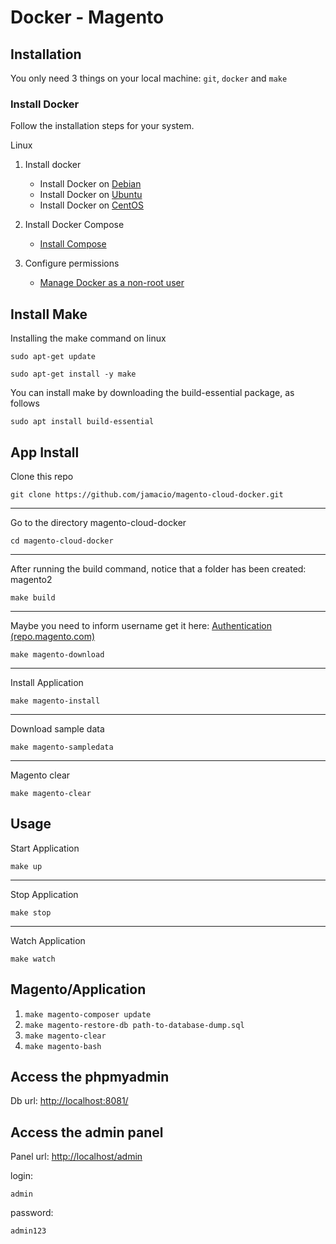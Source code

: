 # Docker - Magento

## Installation

You only need 3 things on your local machine: `git`, `docker` and `make`

### Install Docker

Follow the installation steps for your system.

<summary>Linux</summary>
	
1. Install docker

    * Install Docker on [Debian](https://docs.docker.com/engine/installation/linux/docker-ce/debian/)
    * Install Docker on [Ubuntu](https://docs.docker.com/engine/installation/linux/docker-ce/ubuntu/)
    * Install Docker on [CentOS](https://docs.docker.com/engine/installation/linux/docker-ce/centos/)

2. Install Docker Compose

   - [Install Compose](https://docs.docker.com/compose/install/)

3. Configure permissions

   - [Manage Docker as a non-root user](https://docs.docker.com/install/linux/linux-postinstall/)

## Install Make

Installing the make command on linux

```
sudo apt-get update
```

```
sudo apt-get install -y make
```

You can install make by downloading the build-essential package, as follows

```
sudo apt install build-essential
```

## App Install

Clone this repo

```
git clone https://github.com/jamacio/magento-cloud-docker.git
```

---

Go to the directory magento-cloud-docker

```
cd magento-cloud-docker
```

---

After running the build command, notice that a folder has been created: magento2

```
make build
```

---

Maybe you need to inform username get it here: [Authentication (repo.magento.com)](https://marketplace.magento.com/customer/accessKeys/)

```
make magento-download
```

---

Install Application

```
make magento-install
```

---

Download sample data

```
make magento-sampledata
```

---

Magento clear

```
make magento-clear
```

## Usage

Start Application

```
make up
```

---

Stop Application

```
make stop
```

---

Watch Application

```
make watch
```

## Magento/Application

1. `make magento-composer update`
2. `make magento-restore-db path-to-database-dump.sql`
3. `make magento-clear`
4. `make magento-bash`

## Access the phpmyadmin

Db url: [http://localhost:8081/](http://localhost:8081/)

## Access the admin panel

Panel url: [http://localhost/admin](http://localhost/admin)

login:

```
admin
```

password:

```
admin123
```
